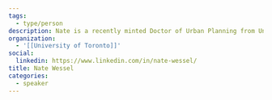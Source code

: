 ```yaml
---
tags:
  - type/person
description: Nate is a recently minted Doctor of Urban Planning from University of Toronto. Originally from Ohio, he's spent the last decade advocating for better transit and cycling by using cartography and GIS to envision better ways of getting around.
organization:
  - '[[University of Toronto]]'
social:
  linkedin: https://www.linkedin.com/in/nate-wessel/
title: Nate Wessel
categories:
  - speaker
---
```

